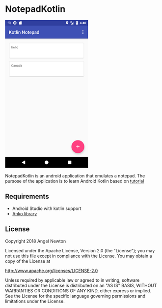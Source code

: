 # NotepadKotlin

![Scheme](/readmeImages/Screenshot_1516984811.png)

NotepadKotlin is an android application that emulates a notepad.
The pursose of the application is to learn Android Kotlin based on [tutorial](https://www.udacity.com/course/kotlin-for-android-developers--ud888)


## Requirements
- Android Studio with kotlin support
- [Anko library](https://github.com/Kotlin/anko)



## License

Copyright 2018 Angel Newton

Licensed under the Apache License, Version 2.0 (the "License"); you may not use this file except in compliance with the License. You may obtain a copy of the License at

http://www.apache.org/licenses/LICENSE-2.0

Unless required by applicable law or agreed to in writing, software distributed under the License is distributed on an "AS IS" BASIS, WITHOUT WARRANTIES OR CONDITIONS OF ANY KIND, either express or implied. See the License for the specific language governing permissions and limitations under the License.

